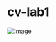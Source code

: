 # cv-lab1
![image](https://github.com/Shireee/cv-lab1/assets/52496230/8d74fb96-1aa3-49b4-8c41-81100b21688d)
